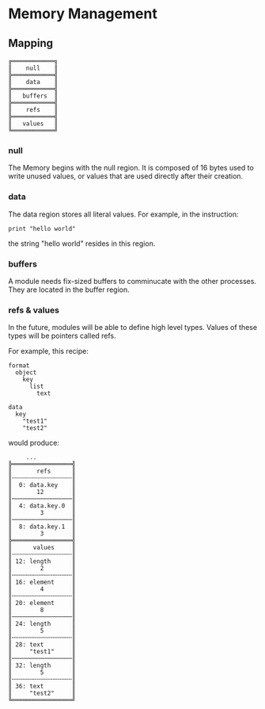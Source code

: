 # Memory Management

## Mapping

```
╔════════════╗
║    null    ║
╠════════════╣
║    data    ║
╠════════════╣
║   buffers  ║
╠════════════╣
║    refs    ║
╠════════════╣
║   values   ║
╚════════════╝
```

### null

The Memory begins with the null region. It is composed of 16 bytes used to write
unused values, or values that are used directly after their creation.

### data

The data region stores all literal values. For example, in the instruction:
```dropin
print "hello world"
```
the string "hello world" resides in this region.

### buffers

A module needs fix-sized buffers to comminucate with the other processes. They
are located in the buffer region.

### refs & values

In the future, modules will be able to define high level types. Values of these
types will be pointers called refs.

For example, this recipe:

```dropin
format
  object
    key
      list
        text

data
  key
    "test1"
    "test2"
```

would produce:
```
     ...
╠═════════════════╣
║       refs      ║
║┄┄┄┄┄┄┄┄┄┄┄┄┄┄┄┄┄║
║  0: data.key    ║
║       12        ║
║─────────────────║
║  4: data.key.0  ║
║        3        ║
║─────────────────║
║  8: data.key.1  ║
║        3        ║
╠═════════════════╣
║      values     ║
║┄┄┄┄┄┄┄┄┄┄┄┄┄┄┄┄┄║
║ 12: length      ║
║        2        ║
║╌╌╌╌╌╌╌╌╌╌╌╌╌╌╌╌╌║
║ 16: element     ║
║        4        ║
║╌╌╌╌╌╌╌╌╌╌╌╌╌╌╌╌╌║
║ 20: element     ║
║        8        ║
║─────────────────║
║ 24: length      ║
║        5        ║
║╌╌╌╌╌╌╌╌╌╌╌╌╌╌╌╌╌║
║ 28: text        ║
║     "test1"     ║
║─────────────────║
║ 32: length      ║
║        5        ║
║╌╌╌╌╌╌╌╌╌╌╌╌╌╌╌╌╌║
║ 36: text        ║
║     "test2"     ║
╚═════════════════╝
```

